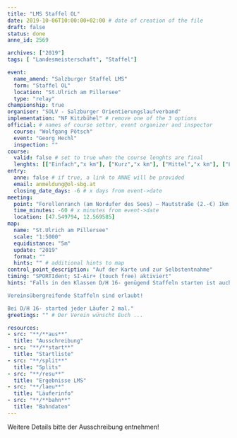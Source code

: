 ```yaml
---
title: "LMS Staffel OL"
date: 2019-10-06T10:00:00+02:00 # date of creation of the file
draft: false
status: done
anne_id: 2569

archives: ["2019"]
tags: [ "Landesmeisterschaft", "Staffel"]

event:
  name_amend: "Salzburger Staffel LMS"
  form: "Staffel OL"
  location: "St.Ulrich am Pillersee"
  type: "relay"
championship: true
organiser: "SOLV - Salzburger Orientierungslaufverband"
implementation: "NF Kitzbühel" # remove one of the 3 options
official: # names of course setter, event organizer and inspector
  course: "Wolfgang Pötsch"
  event: "Georg Hechl"
  inspection: ""
course:
  valid: false # set to true when the course lenghts are final
  lenghts: [["Einfach","x km"], ["Kurz","x km"], ["Mittel","x km"], ["Lang","x km"]]
entry:
  anne: false # if true, a link to ANNE will be provided
  email: anmeldung@ol-sbg.at
  closing_date_days: -6 # x days from event->date
meeting:
  point: "Forellenranch (am Nordufer des Sees) – Mautstraße (2.-€) 1km zum Parkplatz an der NO-Seite des Sees."
  time_minutes: -60 # x minutes from event->date
  location: [47.549794, 12.569585]
map:
  name: "St.Ulrich am Pillersee"
  scale: "1:5000"
  equidistance: "5m"
  update: "2019"
  format: ""
  hints: "" # additional hints to map
control_point_description: "Auf der Karte und zur Selbstentnahme"
timing: "SPORTIdent; SI-Air+ (touch free) aktiviert"
hints: "Falls in den Klassen D/H 16- genügend Staffeln starten ist auch eine Extrawertung für D/H 45- möglich.

Vereinsübergreifende Staffeln sind erlaubt!

Bei D/H 16- started jeder Läufer 2 mal."
greetings: "" # Der Verein wünscht Euch ...

resources:
- src: "**/**aus**"
  title: "Ausschreibung"
- src: "**/**start**"
  title: "Startliste"
- src: "**/split**"
  title: "Splits"
- src: "**/resu**"
  title: "Ergebnisse LMS"
- src: "**/laeu**"
  title: "Läuferinfo"
- src: "**/**bahn**"
  title: "Bahndaten"
---
```


Weitere Details bitte der Ausschreibung entnehmen!

